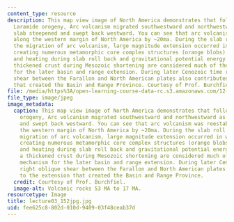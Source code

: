```yaml
---
content_type: resource
description: This map view image of North America demonstrates that following the
  Laramide orogeny, Arc volcanism migrated southwestward and northwestward as the
  slab steepened and swept back westward. You can see that arc volcanism was reestablished
  along the western margin of North America by ~20ma. During the slab roll back and
  the migration of arc volcanism, large magnitude extension occurred in western NA,
  creating numerous metamorphic core complex structures (orange blobs). The thinning
  and heating during slab roll back and gravitational potential energy stored in a
  thickened crust during Mesozoic shortening are considered much of the driving mechanism
  for the later basin and range extension. During later Cenozoic time right oblique
  shear between the Farallon and North American plates also contributed to the extension
  that created the Basin and Range Province. Courtesy of Prof. Burchfiel.
file: /media/https%3A/open-learning-course-data-rc.s3.amazonaws.com/12-114-field-geology-i-fall-2005/fee625c8802d010d940903f48ceab37d_lecture03_152jpg.jpg
file_type: image/jpeg
image_metadata:
  caption: This map view image of North America demonstrates that following the Laramide
    orogeny, Arc volcanism migrated southwestward and northwestward as the slab steepened
    and swept back westward. You can see that arc volcanism was reestablished along
    the western margin of North America by ~20ma. During the slab roll back and the
    migration of arc volcanism, large magnitude extension occurred in western NA,
    creating numerous metamorphic core complex structures (orange blobs). The thinning
    and heating during slab roll back and gravitational potential energy stored in
    a thickened crust during Mesozoic shortening are considered much of the driving
    mechanism for the later basin and range extension. During later Cenozoic time
    right oblique shear between the Farallon and North American plates also contributed
    to the extension that created the Basin and Range Province.
  credit: Courtesy of Prof. Burchfiel.
  image-alt: Volcanic rocks 53 MA to 17 MA.
resourcetype: Image
title: lecture03_152jpg.jpg
uid: fee625c8-802d-010d-9409-03f48ceab37d
---
```

